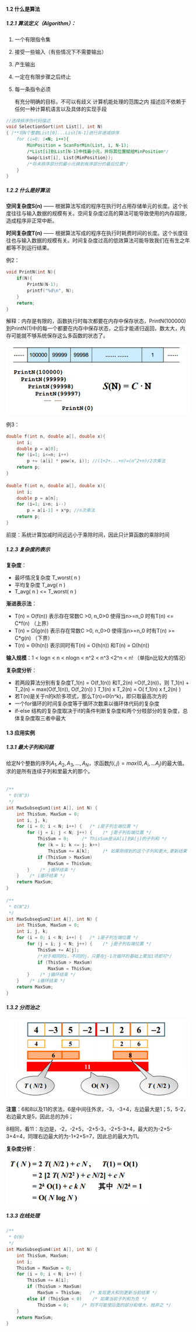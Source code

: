 #### 1.2 什么是算法

##### 1.2.1 算法定义（Algorithm）：

1. 一个有限指令集

2. 接受一些输入（有些情况下不需要输出）

3. 产生输出

4. 一定在有限步骤之后终止

5. 每一条指令必须

   有充分明确的目标，不可以有歧义
   计算机能处理的范围之内
   描述应不依赖于任何一种计算机语言以及具体的实现手段

```c++
//选择排序伪代码描述
void SelectionSort(int List[], int N)
{ /**将N个整数List[0]...List[N-1]进行非递减排序
 	for (i=0; i<N; i++){
 		MinPosition = ScanForMin(List, i, N-1);
 		/*List[i]到List[N-1]中找最小元，并将其位置赋给MinPosition*/
 		Swap(List[i], List{MinPosition});
 		/*将未排序部分的最小元换到有序部分的最后位置*/
 	}
}
```



##### 1.2.2 什么是好算法

**空间复杂度S(n)** —— 根据算法写成的程序在执行时占用存储单元的长度。这个长度往往与输入数据的规模有关。空间复杂度过高的算法可能导致使用的内存超限，造成程序非正常中断。

**时间复杂度T(n)** —— 根据算法写成的程序在执行时耗费时间的长度。这个长度往往也与输入数据的规模有关。时间复杂度过高的低效算法可能导致我们在有生之年都等不到运行结果。 

例2：

```c
void PrintN(int N){
	if(N){
		PrintN(N-1);
		printf("%d\n", N);
	}
	return;
}
```

解释：内存是有限的，函数执行时每次都要在内存中保存状态，PrintN(100000)到PrintN(1)中的每一个都要在内存中保存状态，之后才能递归返回，数太大，内存可能就不够系统保存这么多函数的状态了。

![1572163597998](../images/1.1.2.png)

例3：

```c
double f(int n, double a[], double x){
	int i;
    double p = a[0];
    for (i=1; i<=n; i++)
        p += (a[i] * pow(x, i)); //(1+2+...+n)=(n^2+n)/2次乘法
    return p;
}

double f(int n, double a[], double x){
	int i;
    double p = a[n];
    for (i=1; i>n; i--)
        p = a[i-1] + x*p; //n次乘法
    return p;
}
```

前提：系统计算加减时间远远小于乘除时间，因此只计算函数的乘除时间



##### 1.2.3 复杂度的表示

**复杂度**：

- 最坏情况复杂度 T_worst( n )
- 平均复杂度 T_avg( n )
- T_avg( n ) <= T_worst( n ) 

**渐进表示法**：

- T(n) = O(f(n)) 表示存在常数C >0, n_0>0 使得当n>=n_0 时有T(n) <= C*f(n) （上界）
- T(n) = Ω(g(n)) 表示存在常数C >0, n_0>0 使得当n>=n_0 时有T(n) >= C*g(n) （下界）
- T(n) = Θ(h(n)) 表示同时有T(n) = O(h(n)) 和T(n) = Ω(h(n)) 

**输入规模**：1 < logn < n < nlogn < n^2 < n^3 <2^n < n! （单指n比较大的情况）

**复杂度分析**：

- 若两段算法分别有复杂度T_1(n) = O(f_1(n)) 和T_2(n) =O(f_2(n))，则
  T_1(n) + T_2(n) = max(O(f_1(n)), O(f_2(n)) )
  T_1(n) x T_2(n) = O( f_1(n) x f_2(n) )
- 若T(n)是关于n的k阶多项式，那么T(n)=Θ(n^k)，即只取最高次方的
- 一个for循环的时间复杂度等于循环次数乘以循环体代码的复杂度
- if-else 结构的复杂度取决于if的条件判断复杂度和两个分枝部分的复杂度，总体复杂度取三者中最大 



#### 1.3 应用实例

##### 1.3.1 最大子列和问题

给定N个整数的序列${A_1, A_2, A_3,...,A_N}$，求函数$f(i, j) = max(0, {A_i,...A_j})$的最大值。 求的是所有连续子列和里最大的那个。

```c

/**
 * O(N^3)
 */
int MaxSubseqSum1(int A[], int N) {
    int ThisSum, MaxSum = 0;
    int i, j, k;
    for (i = 0; i < N; i++) {   /* i是子列左端位置 */
        for (j = i; j < N; j++) {    /* j是子列右端位置 */
            ThisSum = 0;     /* ThisSum是从A[i]到A[j]的子列和 */
            for (k = i; k <= j; k++)
                ThisSum += A[k];     /* 如果刚得到的这个子列和更大,更新结果 */
            if (ThisSum > MaxSum)
                MaxSum = ThisSum;
        }    /* j循环结束 */
    }    /* i循环结束 */
    return MaxSum;
}

/**
 * O(N^2)
 */
int MaxSubseqSum2(int A[], int N) {
    int ThisSum, MaxSum = 0;
    int i, j, k;
    for (i = 0; i < N; i++) {   /* i是子列左端位置 */
        for (j = i; j < N; j++) {    /* j是子列右端位置 */
            ThisSum += A[j];
            /*对于相同的i，不同的j，只要在j-1次循环的基础上累加1项即可*/
            if (ThisSum > MaxSum)
                MaxSum = ThisSum;
        }    /* j循环结束 */
    }    /* i循环结束 */
    return MaxSum;
}
```



##### 1.3.2 分而治之

![1572167487623](../images/分而治之.png)

**注意**：6和8以及11的求法，6是中间往外求，-3，-3+4，左边最大是1；5，5-2，右边最大是5，因此总的为6；

8相同，看11：左边是，-2，-2+5，-2+5-3，-2+5-3+4，最大的为-2+5-3+4=4，同理右边最大的为-1+2+5=7，因此总的最大为11。

**复杂度分析**：

![1572167778782](../images/复杂度.png)

##### 1.3.3 在线处理

```c++
/**
 * O(N)
 */
int MaxSubseqSum4(int A[], int N) {
    int ThisSum, MaxSum;
    int i;
    ThisSum = MaxSum = 0;
    for (i = 0; i < N; i++) {
        ThisSum += A[i];
        if (ThisSum > MaxSum)
            MaxSum = ThisSum; 	/* 发现更大和则更新当前结果 */
        else if (ThisSum < 0)	 /* 如果当前子列和为负 */
            ThisSum = 0;	 /* 则不可能使后面的部分和增大，抛弃之 */
    }
    return MaxSum;
}
```

